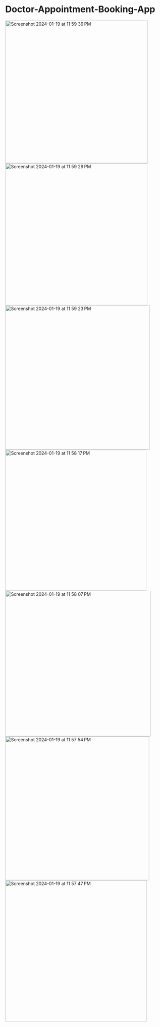 # Doctor-Appointment-Booking-App
<img width="452" alt="Screenshot 2024-01-19 at 11 59 39 PM" src="https://github.com/Marketopiateam/Doctor-Appointment-Booking-App/assets/90932712/d49070cd-de2f-4e6f-a70d-e6330668b603">
<img width="450" alt="Screenshot 2024-01-19 at 11 59 29 PM" src="https://github.com/Marketopiateam/Doctor-Appointment-Booking-App/assets/90932712/81ab6f4d-ddc1-4bd6-a6bc-b9d058081bdd">
<img width="458" alt="Screenshot 2024-01-19 at 11 59 23 PM" src="https://github.com/Marketopiateam/Doctor-Appointment-Booking-App/assets/90932712/b1f5ee3b-203e-4906-a3a1-807ed8c3ca8c">
<img width="447" alt="Screenshot 2024-01-19 at 11 58 17 PM" src="https://github.com/Marketopiateam/Doctor-Appointment-Booking-App/assets/90932712/892f93a7-a9eb-432f-80f9-ab5263852c63">
<img width="461" alt="Screenshot 2024-01-19 at 11 58 07 PM" src="https://github.com/Marketopiateam/Doctor-Appointment-Booking-App/assets/90932712/15bdefd8-35dc-40e4-8ecd-cffe45973025">
<img width="456" alt="Screenshot 2024-01-19 at 11 57 54 PM" src="https://github.com/Marketopiateam/Doctor-Appointment-Booking-App/assets/90932712/d3fa4389-3708-43d9-bc79-76c79d08e2a8">
<img width="448" alt="Screenshot 2024-01-19 at 11 57 47 PM" src="https://github.com/Marketopiateam/Doctor-Appointment-Booking-App/assets/90932712/e60bc8cb-91c5-4a88-9577-7b7e236df4a1">
